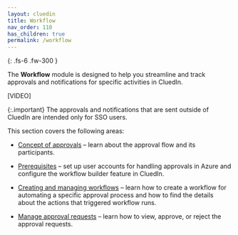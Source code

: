 ```yaml
---
layout: cluedin
title: Workflow
nav_order: 110
has_children: true
permalink: /workflow
---
```


{: .fs-6 .fw-300 }

The **Workflow** module is designed to help you streamline and track approvals and notifications for specific activities in CluedIn.

[VIDEO]

{:.important}
The approvals and notifications that are sent outside of CluedIn are intended only for SSO users.

This section covers the following areas:

- [Concept of approvals](/workflow/concept-of-approvals) – learn about the approval flow and its participants.

- [Prerequisites](/workflow/prerequisites) – set up user accounts for handling approvals in Azure and configure the workflow builder feature in CluedIn.

- [Creating and managing workflows](/workflow/create-and-manage-workflows) – learn how to create a workflow for automating a specific approval process and how to find the details about the actions that triggered workflow runs.

- [Manage approval requests](/workflow/manage-approval-requests) – learn how to view, approve, or reject the approval requests.